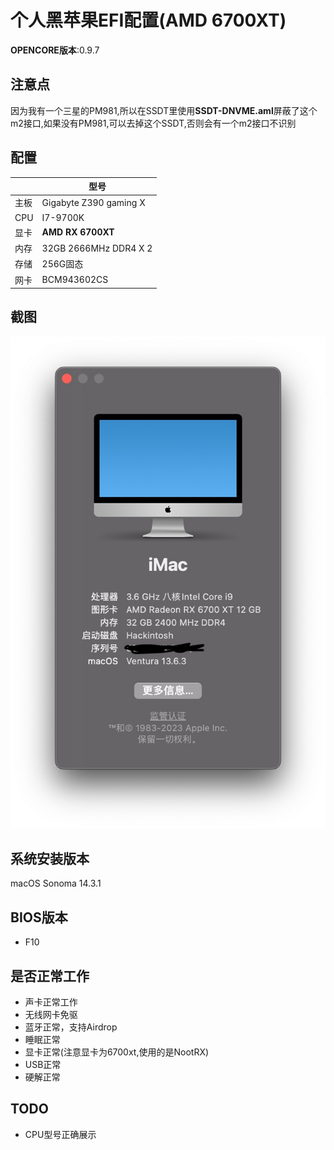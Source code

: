# 个人黑苹果EFI配置(AMD 6700XT)

**OPENCORE版本**:0.9.7

## 注意点

因为我有一个三星的PM981,所以在SSDT里使用**SSDT-DNVME.aml**屏蔽了这个m2接口,如果没有PM981,可以去掉这个SSDT,否则会有一个m2接口不识别

## 配置
  
|   |  型号 |
| ------------ | ------------ |
| 主板 | Gigabyte Z390 gaming X  |
| CPU |  I7-9700K |
| 显卡  |   **AMD RX 6700XT**  |
| 内存  |  32GB 2666MHz DDR4 X 2 |
| 存储 | 256G固态  |
| 网卡 | BCM943602CS |

## 截图

![预览图](./screenshot/info.jpg)


## 系统安装版本

macOS Sonoma 14.3.1

## BIOS版本

- F10

## 是否正常工作

- 声卡正常工作
- 无线网卡免驱
- 蓝牙正常，支持Airdrop
- 睡眠正常
- 显卡正常(注意显卡为6700xt,使用的是NootRX)
- USB正常
- 硬解正常

## TODO

- CPU型号正确展示 

